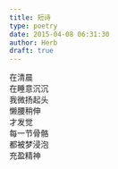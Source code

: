 ```yaml
---  
title: 短诗  
type: poetry  
date: 2015-04-08 06:31:30  
author: Herb  
draft: true
---  
```

在清晨  
在睡意沉沉  
我微扬起头  
懒腰稍伸  
才发觉  
每一节骨骼  
都被梦浸泡  
充盈精神